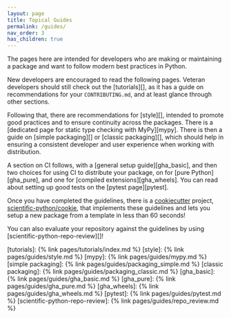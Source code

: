 ```yaml
---
layout: page
title: Topical Guides
permalink: /guides/
nav_order: 3
has_children: true
---
```


The pages here are intended for developers who are making or maintaining a
package and want to follow modern best practices in Python.

New developers are encouraged to read the following pages. Veteran developers
should still check out the [tutorials][], as it has a guide on recommendations
for your `CONTRIBUTING.md`, and at least glance through other sections.

Following that, there are recommendations for [style][], intended to promote
good practices and to ensure continuity across the packages. There is a
[dedicated page for static type checking with MyPy][mypy]. There is then a guide
on [simple packaging][] or [classic packaging][], which should help in ensuring
a consistent developer and user experience when working with distribution.

A section on CI follows, with a [general setup guide][gha_basic], and then two
choices for using CI to distribute your package, on for [pure Python][gha_pure],
and one for [compiled extensions][gha_wheels]. You can read about setting up
good tests on the [pytest page][pytest].

Once you have completed the guidelines, there is a [cookiecutter][] project,
[scientific-python/cookie][], that implements these guidelines and lets you
setup a new package from a template in less than 60 seconds!

You can also evaluate your repository against the guidelines by using
[scientific-python-repo-review][]!

<!-- prettier-ignore-start -->

[tutorials]: {% link pages/tutorials/index.md %}
[style]: {% link pages/guides/style.md %}
[mypy]: {% link pages/guides/mypy.md %}
[simple packaging]: {% link pages/guides/packaging_simple.md %}
[classic packaging]: {% link pages/guides/packaging_classic.md %}
[gha_basic]: {% link pages/guides/gha_basic.md %}
[gha_pure]: {% link pages/guides/gha_pure.md %}
[gha_wheels]: {% link pages/guides/gha_wheels.md %}
[pytest]: {% link pages/guides/pytest.md %}
[scientific-python-repo-review]: {% link pages/guides/repo_review.md %}

[cookiecutter]: https://cookiecutter.readthedocs.io
[scientific-python/cookie]: https://github.com/scientific-python/cookie

<!-- prettier-ignore-end -->
